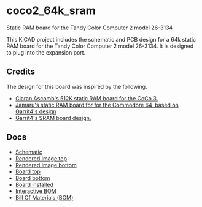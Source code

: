 # coco2_64k_sram
Static RAM board for the Tandy Color Computer 2 model 26-3134

This KiCAD project includes the schematic and PCB design for a 64k static RAM board for the
Tandy Color Computer 2 model 26-3134. It is designed to plug into the expansion port.

## Credits
The design for this board was inspired by the following.
- [Ciaran Ascomb's 512K static RAM board for the CoCo 3.](https://gitlab.com/sixxie/cc3-512k)
- [Jamaru's static RAM board for for the Commodore 64, based on Garrit4's design](https://github.com/jamarju/c64-sram)
- [Garrit4's SRAM board design.](https://www.lemon64.com/forum/viewtopic.php?p=773935#773935)


## Docs
- [Schematic](https://github.com/qbancoffee/coco2_64k_sram/blob/main/pdfs/schematic.pdf)
- [Rendered Image top](https://github.com/qbancoffee/coco2_64k_sram/blob/main/images/board_top_rendered.png)
- [Rendered Image bottom](https://github.com/qbancoffee/coco2_64k_sram/blob/main/images/board_bottom_rendered.png)
- [Board top](https://github.com/qbancoffee/coco2_64k_sram/blob/main/images/board_top.jpg)
- [Board bottom](https://github.com/qbancoffee/coco2_64k_sram/blob/main/images/board_bottom.jpg)
- [Board installed](https://github.com/qbancoffee/coco2_64k_sram/blob/main/images/board_installed.jpg)
- [Interactive BOM](https://htmlpreview.github.io/?https://github.com/qbancoffee/coco2_64k_sram/blob/main/bom/ibom.html)
- [Bill Of Materials (BOM)](https://github.com/qbancoffee/coco2_64k_sram/blob/main/bom/bom.csv)
